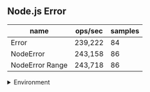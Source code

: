 ## Node.js Error

|name|ops/sec|samples|
|-|-|-|
|Error|239,222|84|
|NodeError|243,158|86|
|NodeError Range|243,718|86|


<details>
<summary>Environment</summary>

* __Machine:__ linux x64 | 2 vCPUs | 6.8GB Mem
* __Run:__ Tue Oct 24 2023 16:21:42 GMT+0000 (Coordinated Universal Time)
</details>

<!--
{"environment":{"platform":"linux","arch":"x64","cpus":2,"totalMemory":6.7597503662109375},"benchmarks":[{"name":"Error","opsSec":239222.0356333716,"samples":3},{"name":"NodeError","opsSec":243157.61094120945,"samples":3},{"name":"NodeError Range","opsSec":243718.21966106232,"samples":4}]}-->
